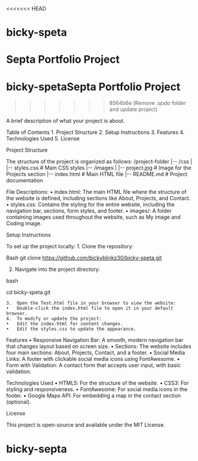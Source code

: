<<<<<<< HEAD
# bicky-speta
Septa Portfolio Project
=======
# bicky-spetaSepta Portfolio Project
>>>>>>> 8564b6e (Remove .qodo folder and update project)

A brief description of what your project is about.

Table of Contents
	1.	Project Structure
	2.	Setup Instructions
	3.	Features
	4.	Technologies Used
	5.	License

Project Structure

The structure of the project is organized as follows:
/project-folder
|-- /css
|   |-- styles.css           # Main CSS styles
|-- /images
|   |-- project.jpg          # Image for the Projects section
|-- index.html               # Main HTML file
|-- README.md                # Project documentation


File Descriptions:
	•	index.html: The main HTML file where the structure of the website is defined, including sections like About, Projects, and Contact.
	•	styles.css: Contains the styling for the entire website, including the navigation bar, sections, form styles, and footer.
	•	images/: A folder containing images used throughout the website, such as My image and Coding image.

Setup Instructions

To set up the project locally:
	1.	Clone the repository:

Bash
git clone https://github.com/bickyblinkz30/bicky-speta.git


2.	Navigate into the project directory:

bash

cd bicky-speta.git


	3.	Open the Test.html file in your browser to view the website:
	•	Double-click the index.html file to open it in your default browser.
	4.	To modify or update the project:
	•	Edit the index.html for content changes.
	•	Edit the styles.css to update the appearance.

Features
	•	Responsive Navigation Bar: A smooth, modern navigation bar that changes layout based on screen size.
	•	Sections: The website includes four main sections: About, Projects, Contact, and a footer.
	•	Social Media Links: A footer with clickable social media icons using FontAwesome.
	•	Form with Validation: A contact form that accepts user input, with basic validation.


Technologies Used
	•	HTML5: For the structure of the website.
	•	CSS3: For styling and responsiveness.
	•	FontAwesome: For social media icons in the footer.
	•	Google Maps API: For embedding a map in the contact section (optional).

License

This project is open-source and available under the MIT License.

# bicky-septa
